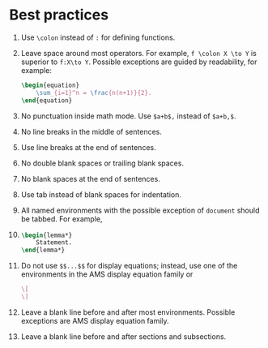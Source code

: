 # Best practices

1. Use `\colon` instead of `:` for defining functions.

2. Leave space around most operators. For example, `f \colon X \to Y` is superior to `f:X\to Y`. Possible exceptions are guided by readability, for example:

   ```latex
   \begin{equation}
       \sum_{i=1}^n = \frac{n(n+1)}{2}.
   \end{equation}
   ```

3. No punctuation inside math mode. Use `$a+b$,` instead of `$a+b,$`.

4. No line breaks in the middle of sentences.

5. Use line breaks at the end of sentences.

6. No double blank spaces or trailing blank spaces.

7. No blank spaces at the end of sentences.

8. Use tab instead of blank spaces for indentation.

9. All named environments with the possible exception of `document` should be tabbed. For example,

10. ```latex
    \begin{lemma*}
        Statement.
    \end{lemma*}
    ```

11. Do not use `$$...$$` for display equations; instead, use one of the environments in the AMS display equation family or

    ```latex
    \[
    \]
    ```

12. Leave a blank line before and after most environments. Possible exceptions are AMS display equation family.

13. Leave a blank line before and after sections and subsections.
